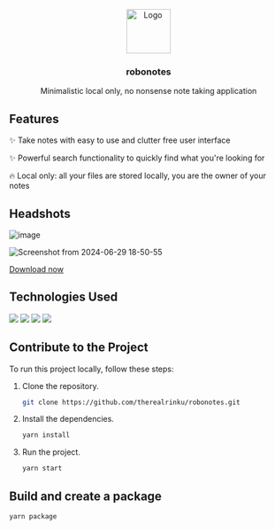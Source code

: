 <div align="center">
    <img src="https://cdn-icons-png.flaticon.com/128/2661/2661383.png" alt="Logo" width="80" height="80">
    <h3>robonotes</h3>
    <p>Minimalistic local only, no nonsense note taking application</p>
</div>

## Features

✨ Take notes with easy to use and clutter free user interface

✨ Powerful search functionality to quickly find what you're looking for

🔥 Local only: all your files are stored locally, you are the owner of your notes

## Headshots

![image](https://github.com/therealrinku/robonotes/assets/76877078/e90f4d34-f72d-4b8e-a359-d2ff82d67fe3)

![Screenshot from 2024-06-29 18-50-55](https://github.com/therealrinku/robonotes/assets/76877078/278a9354-9b0e-4534-ba3a-8479069235be)

[Download now](https://github.com/therealrinku/robonotes/releases)


## Technologies Used
<img src="https://img.shields.io/badge/electron-000000?style=for-the-badge&logo=electron&logoColor=white"/>
<img src="https://img.shields.io/badge/react-000000?style=for-the-badge&logo=react&logoColor=blue"/>
<img src="https://img.shields.io/badge/tailwindcss-000000?style=for-the-badge&logo=tailwindcss&logoColor=blue"/>
<img src="https://img.shields.io/badge/typescript-000000?style=for-the-badge&logo=typescript&logoColor=blue"/>


## Contribute to the Project

To run this project locally, follow these steps:

1. Clone the repository.
   ```bash
   git clone https://github.com/therealrinku/robonotes.git

2. Install the dependencies.
   ```bash
   yarn install

3. Run the project.
   ```bash
   yarn start

## Build and create a package
   ```bash
   yarn package

